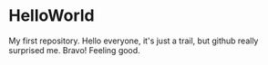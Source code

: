 # HelloWorld
My first repository. 
Hello everyone, it's just a  trail, but github really surprised me. Bravo! Feeling good.
